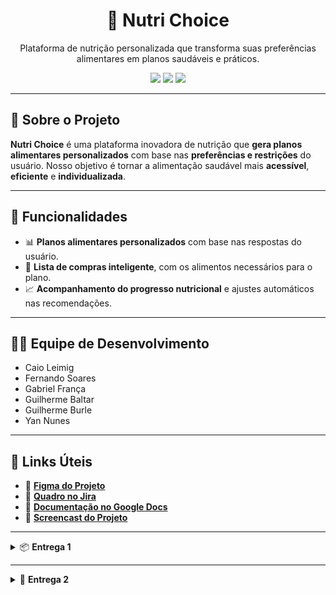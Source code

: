 <h1 align="center">🥗 Nutri Choice</h1>

<p align="center">
  Plataforma de nutrição personalizada que transforma suas preferências alimentares em planos saudáveis e práticos.
</p>

<p align="center">
  <img src="https://img.shields.io/badge/status-em desenvolvimento-blue?style=flat-square">
  <img src="https://img.shields.io/badge/framework-Django-green?style=flat-square">
  <img src="https://img.shields.io/badge/design-figma-purple?style=flat-square">
</p>

---

## 🚀 Sobre o Projeto

**Nutri Choice** é uma plataforma inovadora de nutrição que **gera planos alimentares personalizados** com base nas **preferências e restrições** do usuário. Nosso objetivo é tornar a alimentação saudável mais **acessível**, **eficiente** e **individualizada**.

---

## 📌 Funcionalidades

- 📊 **Planos alimentares personalizados** com base nas respostas do usuário.
- 🛒 **Lista de compras inteligente**, com os alimentos necessários para o plano.
- 📈 **Acompanhamento do progresso nutricional** e ajustes automáticos nas recomendações.

---

## 👨‍💻 Equipe de Desenvolvimento

- Caio Leimig  
- Fernando Soares  
- Gabriel França  
- Guilherme Baltar  
- Guilherme Burle  
- Yan Nunes

---

## 🔗 Links Úteis

- 🎨 [**Figma do Projeto**](https://www.figma.com/design/jQSgfpDlNCRetoDEvQjKXb/Untitled?node-id=0-1&p=f&t=L4Ae5OJ66n1Ktpue-0)  
- 📌 [**Quadro no Jira**](https://nutrichoic.atlassian.net/jira/software/projects/NUT/boards/3)  
- 📄 [**Documentação no Google Docs**](https://docs.google.com/document/d/1g-iEXbBWo8eqiBazO2CRx4VPKwG2W7-mh7Tq9704AgU/edit?tab=t.0)  
- 🎥 [**Screencast do Projeto**](https://youtu.be/tU3ncCQZz28)  

---

<details>
<summary>📦 <strong>Entrega 1</strong></summary>

### 🔍 Visão Geral

![Entrega 1 - Quadro](https://github.com/user-attachments/assets/00a49322-2f32-4162-b0a8-ea3d50052a46)
![Entrega 1 - Tela](https://github.com/user-attachments/assets/b727bb05-9185-4612-9eda-ea1c8a633c3c)

</details>

---

<details>
<summary>🚀 <strong>Entrega 2</strong></summary>

### 🤝 Programação em Par Experimentada
Otimização do Desenvolvimento e Trabalho Colaborativo Nosso principal foco foi aprimorar a organização do desenvolvimento para garantir que as tarefas fossem concluídas de forma eficiente e com alta qualidade. Para isso, estruturamos um processo de divisão de trabalho que acelerou a implementação das funcionalidades e evitou gargalos na produção.
Desde o início, adotamos uma abordagem estratégica para distribuir as atividades. Organizamos o time em duplas, atribuindo a cada um a responsabilidade por uma história específica. Essa distribuição permitiu que o trabalho fosse conduzido de maneira equilibrada, com cada integrante contribuindo ativamente para a entrega. Além disso, utilizamos um documento compartilhado onde cada membro indicava suas preferências, tornando a alocação mais eficiente. Outra medida importante foi a especialização dentro das duplas: enquanto alguns focavam na implementação das funcionalidades, outros se dedicavam aos testes e ao processo de deploy. Assim, garantimos que todas as etapas do desenvolvimento fossem devidamente atendidas.
Para fortalecer a colaboração e evitar retrabalho, Utilizamos o aplicativo Discord para compartilhar a tela, o que facilitou a compreensão dos códigos entre as dupla. Essa prática facilitou a comunicação entre as duplas, permitindo ajustes rápidos no código e aprimoramento das soluções em tempo real. O compartilhamento contínuo de conhecimento foi essencial para manter um padrão de qualidade elevado no projeto.

### ✅ Histórias Implementadas

#### 🧾 História 1 – Questionário + Perfil Nutricional
![Questionário](https://github.com/user-attachments/assets/73529d99-b4f4-41a8-ab3c-d546363186a0)  
![Perfil Nutricional](https://github.com/user-attachments/assets/594bc5e5-d5f1-482e-b9a3-6e44e93aa69b)

#### 🚫 História 4 – Falha no Cadastro
![Erro Cadastro](https://github.com/user-attachments/assets/f53e6762-73a3-403e-91fe-c7f03ec8b80f)

#### 🍽️ História 2 – Geração de Cardápio Personalizado
![Cardápio](https://github.com/user-attachments/assets/932558c1-68f9-4b9b-b13b-f336034affe8)

---

### 🗂️ Jira - Sprint 01

#### 🔃 Backlog
![Backlog](https://github.com/user-attachments/assets/fafce7a2-6d1e-4ebd-83f1-da72ea530301)

#### 🛠️ Board
![Board](https://github.com/user-attachments/assets/30018c55-dd53-4bf8-8477-f39d1597b6c7)

## 🚀DEPLOY
- Link do site:
- 🎥 [**Screencast com as 3 histórias implementadas**](https://youtu.be/o_xb736QwW4)


</details>


